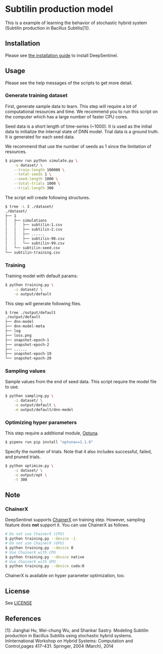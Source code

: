 # Subtilin production model

This is a example of learning the behavior of stochastic hybrid system (Subtilin production in Bacillus Subtilis\[1\]).

## Installation

Please see [the installation guide](../../README.md) to install DeepSentinel.

## Usage

Please see the help messages of the scripts to get more detail.

### Generate training dataset

First, generate sample data to learn. This step will require a lot of computational resources and time.
We recommend you to run this script on the computer which has a large number of faster CPU cores. 

Seed data is a short length of time-series (\~1000). It is used as the initial data to initialize the internal state of DNN model.
Trial data is a ground truth. It is generated for each seed data.

We recommend that use the number of seeds as 1 since the limitation of resources.


```bash
$ pipenv run python simulate.py \
    -o dataset/ \
    --train-length 100000 \
    --total-seeds 1 \
    --seed-length 1000 \
    --total-trials 1000 \
    --trial-length 300
```

The script will create following structures.

```bash
$ tree -L 3 ./dataset/
./dataset/
├── 1
│   ├── simulations
│   │   ├── subtilin-1.csv
│   │   ├── subtilin-2.csv
│   │   ├── ......
│   │   ├── subtilin-98.csv
│   │   └── subtilin-99.csv
│   └── subtilin-seed.csv
└── subtilin-training.csv
```

### Training

Training model with default params:

```bash
$ python training.py \
    -i dataset/ \
    -o output/default
```

This step will generate following files.

```bash
$ tree ./output/default
./output/default
├── dnn-model
├── dnn-model-meta
├── log
├── loss.png
├── snapshot-epoch-1
├── snapshot-epoch-2
├── ......
├── snapshot-epoch-19
└── snapshot-epoch-20
```

### Sampling values

Sample values from the end of seed data. This script require the model file to use.

```bash
$ python sampling.py \
    -i dataset/ \
    -o output/default \
    -m output/default/dnn-model
```

### Optimizing hyper parameters

This step require a additional module, [Optuna](https://github.com/optuna/optuna).

```bash
$ pipenv run pip install "optuna==1.1.0"
```

Specify the number of trials. Note that it also includes successful, failed, and pruned trials.

```bash
$ python optimize.py \
    -i dataset/ \
    -o output/opt \
    -t 300
```

## Note

### ChainerX

DeepSentinel supports [ChainerX](https://docs.chainer.org/en/stable/chainerx/index.html) on training step. However, sampling feature does **not** support it.
You can use ChainerX as follows.

```bash
# Do not use ChainerX (CPU)
$ python training.py --device -1
# Do not use ChainerX (GPU)
$ python training.py --device 0
# Use ChainerX with CPU
$ python training.py --device native
# Use ChainerX with GPU
$ python training.py --device cuda:0
```

ChainerX is available on hyper parameter optimization, too.

## License

See [LICENSE](../../LICENSE.md)

## References

\[1\]: Jianghai Hu, Wei-chung Wu, and Shankar Sastry. Modeling Subtilin production in Bacillus Subtilis using stochastic hybrid systems.  InInternational Workshop on Hybrid Systems: Computation and Control,pages 417–431. Springer, 2004 (March), 2014
